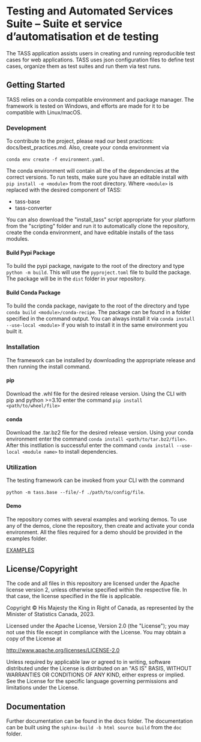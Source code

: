 # Testing and Automated Services Suite – Suite et service d’automatisation et de testing

The TASS application assists users in creating and running reproducible
test cases for web applications. TASS uses json configuration files to
define test cases, organize them as test suites and run them via test
runs.

## Getting Started

TASS relies on a conda compatible environment and package manager. The
framework is tested on Windows, and efforts are made for it to be
compatible with Linux/macOS.

### Development

To contribute to the project, please read our best practices:
docs/best_practices.md. Also, create your conda environment via

`conda env create -f environment.yaml`.

The conda environment will contain all the of the dependencies at the
correct versions. To run tests, make sure you have an editable install
with `pip install -e <module>` from the root directory. Where `<module>`
is replaced with the desired component of TASS:

- tass-base
- tass-converter

You can also download the "install_tass" script appropriate for your
platform from the "scripting" folder and run it to automatically clone the
repository, create the conda environment, and have editable installs of
the tass modules.

#### Build Pypi Package

To build the pypi package, navigate to the root of the directory and type
`python -m build`. This will use the `pyproject.toml` file to build the
package. The package will be in the `dist` folder in your repository.

#### Build Conda Package

To build the conda package, navigate to the root of the directory and type
`conda build <module>/conda-recipe`. The package can be found in a folder specified
in the command output. You can always install it via `conda install --use-local <module>`
if you wish to install it in the same environment you built it.

### Installation

The framework can be installed by downloading the appropriate
release and then running the install command.

#### pip

Download the .whl file for the desired release version. Using the CLI
with pip and python >=3.10 enter the command `pip install <path/to/wheel/file>`

#### conda

Download the .tar.bz2 file for the desired release version. Using your conda environment
enter the command `conda install <path/to/tar.bz2/file>`. After this instllation is
successful enter the command `conda install --use-local <module name>` to install
dependencies.

### Utilization

The testing framework can be invoked from your CLI with the command

`python -m tass.base --file/-f ./path/to/config/file`.

#### Demo

The repository comes with several examples and working demos. To use any of the demos, clone the repository, then
create and activate your conda environment. All the files required for a demo should be provided
in the examples folder.

[EXAMPLES](examples/)


## License/Copyright

The code and all files in this repository are licensed under the Apache
license version 2, unless otherwise specified within the respective file.
In that case, the license specified in the file is applicable.

Copyright © His Majesty the King in Right of Canada, as represented by the
Minister of Statistics Canada, 2023.

Licensed under the Apache License, Version 2.0 (the "License"); you may
not use this file except in compliance with the License. You may obtain
a copy of the License at

  http://www.apache.org/licenses/LICENSE-2.0

Unless required by applicable law or agreed to in writing, software
distributed under the License is distributed on an "AS IS" BASIS, WITHOUT
WARRANTIES OR CONDITIONS OF ANY KIND, either express or implied. See the
License for the specific language governing permissions and limitations
under the License.

## Documentation

Further documentation can be found in the docs folder. The documentation
can be built using the `sphinx-build -b html source build` from the `doc`
folder.
